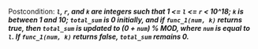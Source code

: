 Postcondition: ***`l`, `r`, and `k` are integers such that 1 <= `l` <= `r` < 10^18; `k` is between 1 and 10; `total_sum` is 0 initially, and if `func_1(num, k)` returns true, then `total_sum` is updated to (0 + `num`) % MOD, where `num` is equal to `l`. If `func_1(num, k)` returns false, `total_sum` remains 0.***